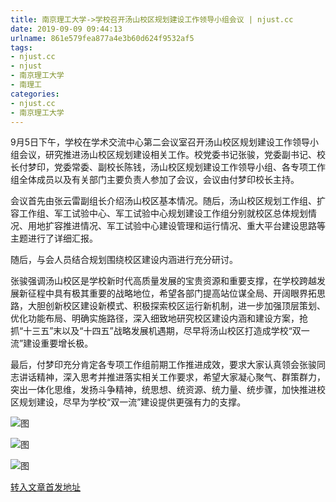 ```yaml
---
title: 南京理工大学->学校召开汤山校区规划建设工作领导小组会议 | njust.cc
date: 2019-09-09 09:44:13
urlname: 861e579fea877a4e3b60d624f9532af5
tags: 
- njust.cc
- njust
- 南京理工大学
- 南理工
categories:
- njust.cc
- 南京理工大学
---
```



9月5日下午，学校在学术交流中心第二会议室召开汤山校区规划建设工作领导小组会议，研究推进汤山校区规划建设相关工作。校党委书记张骏，党委副书记、校长付梦印，党委常委、副校长陈钱，汤山校区规划建设工作领导小组、各专项工作组全体成员以及有关部门主要负责人参加了会议，会议由付梦印校长主持。

会议首先由张云雷副组长介绍汤山校区基本情况。随后，汤山校区规划工作组、扩容工作组、军工试验中心、军工试验中心规划建设工作组分别就校区总体规划情况、用地扩容推进情况、军工试验中心建设管理和运行情况、重大平台建设思路等主题进行了详细汇报。

随后，与会人员结合规划围绕校区建设内涵进行充分研讨。

张骏强调汤山校区是学校新时代高质量发展的宝贵资源和重要支撑，在学校跨越发展新征程中具有极其重要的战略地位，希望各部门提高站位谋全局、开阔眼界拓思路，大胆创新校区建设新模式、积极探索校区运行新机制，进一步加强顶层策划、优化功能布局、明确实施路径，深入细致地研究校区建设内涵和建设方案，抢抓“十三五”末以及“十四五”战略发展机遇期，尽早将汤山校区打造成学校“双一流”建设重要增长极。

最后，付梦印充分肯定各专项工作组前期工作推进成效，要求大家认真领会张骏同志讲话精神，深入思考并推进落实相关工作要求，希望大家凝心聚气、群策群力，突出一体化思维，发扬斗争精神，统思想、统资源、统力量、统步骤，加快推进校区规划建设，尽早为学校“双一流”建设提供更强有力的支撑。



![图](http://zs.njust.edu.cn/_upload/article/images/a4/17/99d3ec4e40eba9e43fa2de3b240f/b1a6f03a-8c8c-415f-8d53-33a2dc9eaa4c.jpg)

![图](http://zs.njust.edu.cn/_upload/article/images/a4/17/99d3ec4e40eba9e43fa2de3b240f/e5e3b436-951b-45bc-a799-a47143e31296.jpg)

![图](http://zs.njust.edu.cn/_upload/article/images/a4/17/99d3ec4e40eba9e43fa2de3b240f/cc6340ad-ae01-4c98-8932-c80e548824c0.jpg)

[转入文章首发地址](http://zs.njust.edu.cn/2a/1f/c4621a207391/page.htm)
